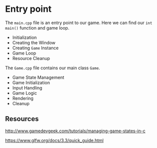 # Entry point

The `main.cpp` file is an entry point to our game. Here we can find our `int main()` function and game loop.

- Initialization
- Creating the Window
- Creating `Game` Instance
- Game Loop
- Resource Cleanup

The `Game.cpp` file contains our main class `Game`.

- Game State Management
- Game Initialization
- Input Handling
- Game Logic
- Rendering
- Cleanup

## Resources
http://www.gamedevgeek.com/tutorials/managing-game-states-in-c

https://www.glfw.org/docs/3.3/quick_guide.html


